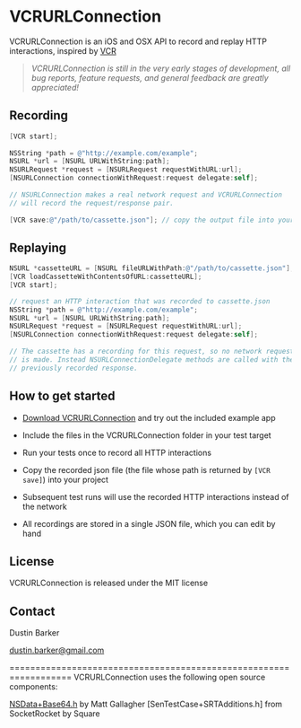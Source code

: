 # VCRURLConnection
VCRURLConnection is an iOS and OSX API to record and replay HTTP interactions, inspired by [VCR](https://github.com/myronmarston/vcr)

> _VCRURLConnection is still in the very early stages of development, all bug reports, feature requests, and general feedback are greatly appreciated!_

## Recording

``` objective-c
[VCR start];
 
NSString *path = @"http://example.com/example";
NSURL *url = [NSURL URLWithString:path];
NSURLRequest *request = [NSURLRequest requestWithURL:url];
[NSURLConnection connectionWithRequest:request delegate:self];
 
// NSURLConnection makes a real network request and VCRURLConnection
// will record the request/response pair.
 
[VCR save:@"/path/to/cassette.json"]; // copy the output file into your project
```

## Replaying

``` objective-c
NSURL *cassetteURL = [NSURL fileURLWithPath:@"/path/to/cassette.json"];
[VCR loadCassetteWithContentsOfURL:cassetteURL];
[VCR start];

// request an HTTP interaction that was recorded to cassette.json
NSString *path = @"http://example.com/example";
NSURL *url = [NSURL URLWithString:path];
NSURLRequest *request = [NSURLRequest requestWithURL:url];
[NSURLConnection connectionWithRequest:request delegate:self];
 
// The cassette has a recording for this request, so no network request
// is made. Instead NSURLConnectionDelegate methods are called with the
// previously recorded response.
```

## How to get started
- [Download VCRURLConnection](https://github.com/dstnbrkr/VCRURLConnection/zipball/master) and try out the included example app
- Include the files in the VCRURLConnection folder in your test target
- Run your tests once to record all HTTP interactions
- Copy the recorded json file (the file whose path is returned by `[VCR save]`) into your project
- Subsequent test runs will use the recorded HTTP interactions instead of the network

- All recordings are stored in a single JSON file, which you can edit by hand

## License

VCRURLConnection is released under the MIT license

## Contact

Dustin Barker

dustin.barker@gmail.com

==================================================================
VCRURLConnection uses the following open source components:

[NSData+Base64.h][1] by Matt Gallagher
[SenTestCase+SRTAdditions.h] from SocketRocket by Square

[1]: http://www.cocoawithlove.com/2009/06/base64-encoding-options-on-mac-and.html
[2]: https://github.com/square/SocketRocket
